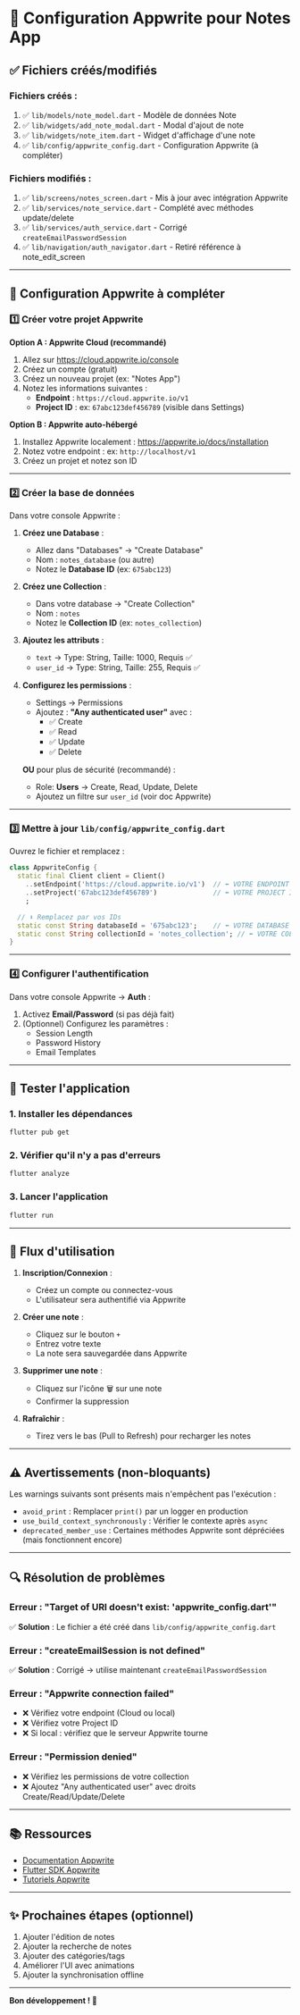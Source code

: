 # 📝 Configuration Appwrite pour Notes App

## ✅ Fichiers créés/modifiés

### Fichiers créés :
1. ✅ `lib/models/note_model.dart` - Modèle de données Note
2. ✅ `lib/widgets/add_note_modal.dart` - Modal d'ajout de note
3. ✅ `lib/widgets/note_item.dart` - Widget d'affichage d'une note
4. ✅ `lib/config/appwrite_config.dart` - Configuration Appwrite (à compléter)

### Fichiers modifiés :
1. ✅ `lib/screens/notes_screen.dart` - Mis à jour avec intégration Appwrite
2. ✅ `lib/services/note_service.dart` - Complété avec méthodes update/delete
3. ✅ `lib/services/auth_service.dart` - Corrigé `createEmailPasswordSession`
4. ✅ `lib/navigation/auth_navigator.dart` - Retiré référence à note_edit_screen

---

## 🔧 Configuration Appwrite à compléter

### 1️⃣ Créer votre projet Appwrite

**Option A : Appwrite Cloud (recommandé)**
1. Allez sur https://cloud.appwrite.io/console
2. Créez un compte (gratuit)
3. Créez un nouveau projet (ex: "Notes App")
4. Notez les informations suivantes :
   - **Endpoint** : `https://cloud.appwrite.io/v1`
   - **Project ID** : ex: `67abc123def456789` (visible dans Settings)

**Option B : Appwrite auto-hébergé**
1. Installez Appwrite localement : https://appwrite.io/docs/installation
2. Notez votre endpoint : ex: `http://localhost/v1`
3. Créez un projet et notez son ID

---

### 2️⃣ Créer la base de données

Dans votre console Appwrite :

1. **Créez une Database** :
   - Allez dans "Databases" → "Create Database"
   - Nom : `notes_database` (ou autre)
   - Notez le **Database ID** (ex: `675abc123`)

2. **Créez une Collection** :
   - Dans votre database → "Create Collection"
   - Nom : `notes`
   - Notez le **Collection ID** (ex: `notes_collection`)

3. **Ajoutez les attributs** :
   - `text` → Type: String, Taille: 1000, Requis ✅
   - `user_id` → Type: String, Taille: 255, Requis ✅

4. **Configurez les permissions** :
   - Settings → Permissions
   - Ajoutez : **"Any authenticated user"** avec :
     - ✅ Create
     - ✅ Read
     - ✅ Update
     - ✅ Delete

   **OU** pour plus de sécurité (recommandé) :
   - Role: **Users** → Create, Read, Update, Delete
   - Ajoutez un filtre sur `user_id` (voir doc Appwrite)

---

### 3️⃣ Mettre à jour `lib/config/appwrite_config.dart`

Ouvrez le fichier et remplacez :

```dart
class AppwriteConfig {
  static final Client client = Client()
    ..setEndpoint('https://cloud.appwrite.io/v1')  // ⬅️ VOTRE ENDPOINT
    ..setProject('67abc123def456789')              // ⬅️ VOTRE PROJECT ID
    ;

  // ⬇️ Remplacez par vos IDs
  static const String databaseId = '675abc123';    // ⬅️ VOTRE DATABASE ID
  static const String collectionId = 'notes_collection'; // ⬅️ VOTRE COLLECTION ID
}
```

---

### 4️⃣ Configurer l'authentification

Dans votre console Appwrite → **Auth** :

1. Activez **Email/Password** (si pas déjà fait)
2. (Optionnel) Configurez les paramètres :
   - Session Length
   - Password History
   - Email Templates

---

## 🚀 Tester l'application

### 1. Installer les dépendances
```powershell
flutter pub get
```

### 2. Vérifier qu'il n'y a pas d'erreurs
```powershell
flutter analyze
```

### 3. Lancer l'application
```powershell
flutter run
```

---

## 📱 Flux d'utilisation

1. **Inscription/Connexion** :
   - Créez un compte ou connectez-vous
   - L'utilisateur sera authentifié via Appwrite

2. **Créer une note** :
   - Cliquez sur le bouton `+`
   - Entrez votre texte
   - La note sera sauvegardée dans Appwrite

3. **Supprimer une note** :
   - Cliquez sur l'icône 🗑️ sur une note
   - Confirmer la suppression

4. **Rafraîchir** :
   - Tirez vers le bas (Pull to Refresh) pour recharger les notes

---

## ⚠️ Avertissements (non-bloquants)

Les warnings suivants sont présents mais n'empêchent pas l'exécution :

- `avoid_print` : Remplacer `print()` par un logger en production
- `use_build_context_synchronously` : Vérifier le contexte après `async`
- `deprecated_member_use` : Certaines méthodes Appwrite sont dépréciées (mais fonctionnent encore)

---

## 🔍 Résolution de problèmes

### Erreur : "Target of URI doesn't exist: 'appwrite_config.dart'"
✅ **Solution** : Le fichier a été créé dans `lib/config/appwrite_config.dart`

### Erreur : "createEmailSession is not defined"
✅ **Solution** : Corrigé → utilise maintenant `createEmailPasswordSession`

### Erreur : "Appwrite connection failed"
- ❌ Vérifiez votre endpoint (Cloud ou local)
- ❌ Vérifiez votre Project ID
- ❌ Si local : vérifiez que le serveur Appwrite tourne

### Erreur : "Permission denied"
- ❌ Vérifiez les permissions de votre collection
- ❌ Ajoutez "Any authenticated user" avec droits Create/Read/Update/Delete

---

## 📚 Ressources

- [Documentation Appwrite](https://appwrite.io/docs)
- [Flutter SDK Appwrite](https://appwrite.io/docs/sdks#flutter)
- [Tutoriels Appwrite](https://appwrite.io/docs/tutorials)

---

## ✨ Prochaines étapes (optionnel)

1. Ajouter l'édition de notes
2. Ajouter la recherche de notes
3. Ajouter des catégories/tags
4. Améliorer l'UI avec animations
5. Ajouter la synchronisation offline

---

**Bon développement ! 🚀**
